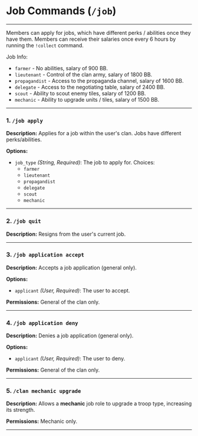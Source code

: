 

# Job Commands (`/job`)

---
Members can apply for jobs, which have different perks / abilities once they have them. Members can receive their salaries once every 6 hours by running the `!collect` command.

Job Info:

- `farmer` - No abilities, salary of 900 BB.
- `lieutenant` - Control of the clan army, salary of 1800 BB.
- `propagandist` - Access to the propaganda channel, salary of 1600 BB.
- `delegate` - Access to the negotiating table, salary of 2400 BB.
- `scout` - Ability to scout enemy tiles, salary of 1200 BB.
- `mechanic` - Ability to upgrade units / tiles, salary of 1500 BB.

---
### 1. `/job apply`
**Description:** Applies for a job within the user's clan. Jobs have different perks/abilities.

**Options:**
- `job_type` *(String, Required)*: The job to apply for. Choices:
  - `farmer`
  - `lieutenant`
  - `propagandist`
  - `delegate`
  - `scout`
  - `mechanic`

---

### 2. `/job quit`
**Description:** Resigns from the user's current job.

---

### 3. `/job application accept`
**Description:** Accepts a job application (general only).

**Options:**
- `applicant` *(User, Required)*: The user to accept.

**Permissions:** General of the clan only.

---

### 4. `/job application deny`
**Description:** Denies a job application (general only).

**Options:**
- `applicant` *(User, Required)*: The user to deny.

**Permissions:** General of the clan only.

---

### 5. `/clan mechanic upgrade`
**Description:** Allows a **mechanic** job role to upgrade a troop type, increasing its strength.

**Permissions:** Mechanic only.

---
